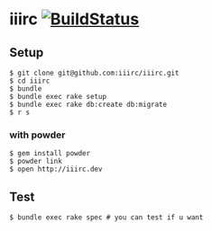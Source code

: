 # iiirc [![BuildStatus](https://secure.travis-ci.org/iiirc/iiirc.png)](http://travis-ci.org/iiirc/iiirc)

## Setup

```
$ git clone git@github.com:iiirc/iiirc.git
$ cd iiirc
$ bundle
$ bundle exec rake setup
$ bundle exec rake db:create db:migrate
$ r s
```

### with powder

```
$ gem install powder
$ powder link
$ open http://iiirc.dev
```

## Test

```
$ bundle exec rake spec # you can test if u want
```
